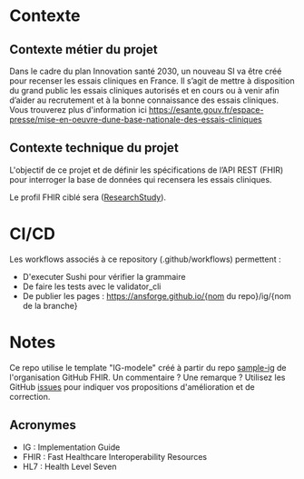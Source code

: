 # Contexte

## Contexte métier du projet
Dans le cadre du plan Innovation santé 2030, un nouveau SI va être créé pour recenser les essais cliniques en France. Il s’agit de mettre à disposition du grand public les essais cliniques autorisés et en cours ou à venir afin d’aider au recrutement et à la bonne connaissance des essais cliniques.
Vous trouverez plus d'information ici https://esante.gouv.fr/espace-presse/mise-en-oeuvre-dune-base-nationale-des-essais-cliniques


## Contexte technique du projet
L'objectif de ce projet et de définir les spécifications de l’API REST (FHIR) pour interroger la base de données qui recensera les essais cliniques.

Le profil FHIR ciblé sera ([ResearchStudy](https://www.hl7.org/fhir/researchstudy.html)).


# CI/CD
Les workflows associés à ce repository (.github/workflows) permettent : 
* D'executer Sushi pour vérifier la grammaire
* De faire les tests avec le validator_cli
* De publier les pages : https://ansforge.github.io/{nom du repo}/ig/{nom de la branche}

# Notes
Ce repo utilise le template "IG-modele" créé à partir du repo [sample-ig](https://github.com/FHIR/sample-ig) de l'organisation GitHub FHIR.
Un commentaire ? Une remarque ? Utilisez les GitHub [issues](https://docs.github.com/fr/issues) pour indiquer vos propositions d'amélioration et de correction.

## Acronymes

* IG : Implementation Guide
* FHIR : Fast Healthcare Interoperability Resources
* HL7 : Health Level Seven
